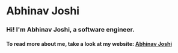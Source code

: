 # Abhinav Joshi

### Hi! I'm Abhinav Joshi, a software engineer.

#### To read more about me, take a look at my website: [Abhinav Joshi](https://abhinav-joshi.tech/) 
